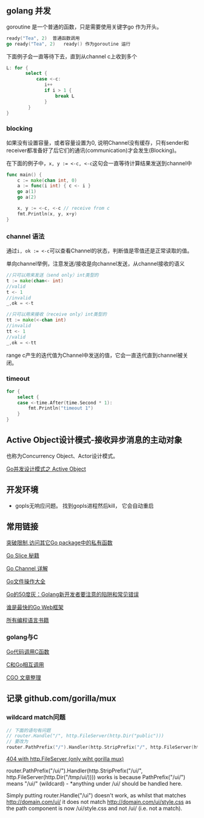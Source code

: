 

## golang 并发

goroutine 是一个普通的函数，只是需要使用关键字go 作为开头。
```go
ready("Tea", 2)  普通函数调用
go ready("Tea", 2)   ready() 作为goroutine 运行
```

下面例子会一直等待下去，直到从channel c上收到多个

```go
L: for { 
       select { 
           case <-c: 
              i++
              if i > 1 { 
                  break L
              }
        }
}
```

### blocking

如果没有设置容量，或者容量设置为0, 说明Channel没有缓存，只有sender和receiver都准备好了后它们的通讯(communication)才会发生(Blocking)。

在下面的例子中，`x, y := <-c, <-c`这句会一直等待计算结果发送到channel中

```go
func main() {
	c := make(chan int, 0)
	a := func(i int) { c <- i }
	go a(1)
	go a(2)

	x, y := <-c, <-c // receive from c
	fmt.Println(x, y, x+y)
}
```

### channel 语法

通过`i, ok := <-c`可以查看Channel的状态，判断值是零值还是正常读取的值。

单向channel举例，注意发送/接收是向channel发送，从channel接收的语义

```go
//只可以用来发送（send only）int类型的
t := make(chan<- int)
//valid
t <- 1
//invalid
_,ok = <-t

//只可以用来接收（receive only）int类型的
tt := make(<-chan int)
//invalid
tt <- 1
//valid
_,ok = <-tt
```

range c产生的迭代值为Channel中发送的值，它会一直迭代直到channel被关闭。

### timeout

```go
for {
	select {
	case <-time.After(time.Second * 1):
		fmt.Println("timeout 1")
	}
}
```

## Active Object设计模式-接收异步消息的主动对象

也称为Concurrency Object、Actor设计模式。

[Go并发设计模式之 Active Object](https://colobu.com/2019/07/02/concurrency-design-patterns-active-object/)



## 开发环境

-  gopls无响应问题。 找到gopls进程然后kill， 它会自动重启


## 常用链接

[突破限制,访问其它Go package中的私有函数](https://colobu.com/2017/05/12/call-private-functions-in-other-packages/)

[Go Slice 秘籍](https://colobu.com/2017/03/22/Slice-Tricks/) 

[Go Channel 详解](https://colobu.com/2016/04/14/Golang-Channels/)

[Go文件操作大全](https://colobu.com/2016/10/12/go-file-operations/) 

[Go的50度灰：Golang新开发者要注意的陷阱和常见错误](https://colobu.com/2015/09/07/gotchas-and-common-mistakes-in-go-golang/)

[谁是最快的Go Web框架](https://colobu.com/2016/04/06/the-fastest-golang-web-framework/)

[所有编程语言书籍](https://github.com/KeKe-Li/book) 

### golang与C

[Go代码调用C函数](https://colobu.com/2016/06/30/dive-into-go-10/)

[C和Go相互调用](https://colobu.com/2018/08/28/c-and-go-calling-interaction/)

[CGO 文章整理](https://colobu.com/2018/06/13/cgo-articles/)


## 记录 github.com/gorilla/mux

### wildcard match问题

```go
// 下面的语句有问题
// router.Handle("/", http.FileServer(http.Dir("public")))
// 要改为
router.PathPrefix("/").Handler(http.StripPrefix("/", http.FileServer(http.Dir("public"))))
```

[404 with http.FileServer (only wiht gorilla mux)](https://github.com/gorilla/mux/issues/137)

router.PathPrefix("/ui/").Handler(http.StripPrefix("/ui/", http.FileServer(http.Dir("/tmp/ui/)))) works is because PathPrefix("/ui/") means "/ui/" (wildcard) - *anything under /ui/ should be handled here.

Simply putting router.Handle("/ui") doesn't work, as whilst that matches http://domain.com/ui/ it does not match http://domain.com/ui/style.css as the path component is now /ui/style.css and not /ui/ (i.e. not a match).

